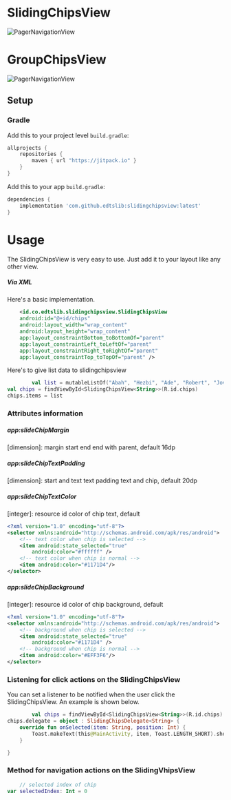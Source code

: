 # SlidingChipsView

![PagerNavigationView](https://i.ibb.co/LzrRFnF/slidingchipsview.png)

# GroupChipsView
![PagerNavigationView](https://i.ibb.co/v1PRWbJ/Screen-Shot-2021-09-17-at-17-17-47.png)

## Setup
### Gradle

Add this to your project level `build.gradle`:
```groovy
allprojects {
    repositories {
        maven { url "https://jitpack.io" }
    }
}
```
Add this to your app `build.gradle`:
```groovy
dependencies {
    implementation 'com.github.edtslib:slidingchipsview:latest'
}
```
# Usage

The SlidingChipsView is very easy to use. Just add it to your layout like any other view.
##### Via XML

Here's a basic implementation.

```xml
    <id.co.edtslib.slidingchipsview.SlidingChipsView
    android:id="@+id/chips"
    android:layout_width="wrap_content"
    android:layout_height="wrap_content"
    app:layout_constraintBottom_toBottomOf="parent"
    app:layout_constraintLeft_toLeftOf="parent"
    app:layout_constraintRight_toRightOf="parent"
    app:layout_constraintTop_toTopOf="parent" />
```
Here's to give list data to slidingchipsview

```kotlin
        val list = mutableListOf("Abah", "Hezbi", "Ade", "Robert", "Jovan", "Ucup")
val chips = findViewById<SlidingChipsView<String>>(R.id.chips)
chips.items = list
```

### Attributes information

##### _app:slideChipMargin_
[dimension]: margin start end end with parent, default 16dp

##### _app:slideChipTextPadding_
[dimension]: start and text text padding text and chip, default 20dp

##### _app:slideChipTextColor_
[integer]: resource id color of chip text, default

```xml
<?xml version="1.0" encoding="utf-8"?>
<selector xmlns:android="http://schemas.android.com/apk/res/android">
    <!-- text color when chip is selected -->
    <item android:state_selected="true"
        android:color="#ffffff" />
    <!-- text color when chip is normal -->
    <item android:color="#1171D4"/>
</selector>
```

##### _app:slideChipBackground_
[integer]: resource id color of chip background, default

```xml
<?xml version="1.0" encoding="utf-8"?>
<selector xmlns:android="http://schemas.android.com/apk/res/android">
    <!-- background when chip is selected -->
    <item android:state_selected="true"
        android:color="#1171D4" />
    <!-- background when chip is normal -->
    <item android:color="#EFF3F6"/>
</selector>
```

### Listening for click actions on the SlidingChipsView

You can set a listener to be notified when the user click the SlidingChipsView. An example is shown below.

```kotlin
        val chips = findViewById<SlidingChipsView<String>>(R.id.chips)
chips.delegate = object : SlidingChipsDelegate<String> {
    override fun onSelected(item: String, position: Int) {
        Toast.makeText(this@MainActivity, item, Toast.LENGTH_SHORT).show()
    }

}
```

### Method for navigation actions on the SlidingVhipsView


```kotlin
    // selected index of chip
var selectedIndex: Int = 0
```




